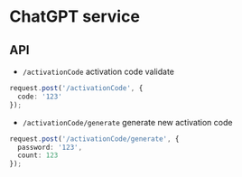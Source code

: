 # ChatGPT service

## API

- `/activationCode` activation code validate

```ts
request.post('/activationCode', {
  code: '123'
});
```

- `/activationCode/generate` generate new activation code

```ts
request.post('/activationCode/generate', {
  password: '123',
  count: 123
});
```
